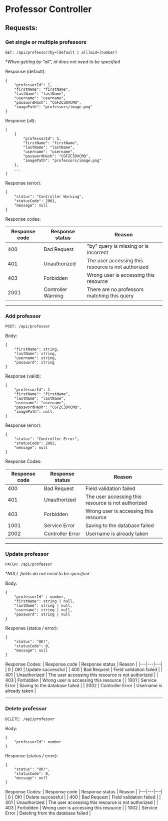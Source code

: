 # **Professor Controller**

## **Requests:**

### **Get single or multiple professors**

```GET: /api/professor?by=[default | all]&id=[number]```

**When getting by "all", id does not need to be specified*

Response (default):

```
{
    "professorId": 1,
    "firstName": "firstName",
    "lastName": "lastName",
    "username": "username",
    "passwordHash": "CGFZC3DVCMQ",
    "imagePath": "professors/image.png"
}
```

Response (all):

```
[
    {
        "professorId": 1,
        "firstName": "firstName",
        "lastName": "lastName",
        "username": "username",
        "passwordHash": "CGFZC3DVCMQ",
        "imagePath": "professors/image.png"
    },
    ...
]
```

Response (error):

```
{
    "status": "Controller Warning",
    "statusCode": 2001,
    "message": null
}
```

Response codes:

| Response code | Response status | Reason |
|---|---|---|
| 400 | Bad Request | "by" query is missing or is incorrect |
| 401 | Unauthorized | The user accessing this resource is not authorized |
| 403 | Forbidden | Wrong user is accessing this resource |
| 2001 | Controller Warning | There are no professors matching this query |

---

### **Add professor**

```POST: /api/professor```

Body:
```
{
    "firstName": string,
    "lastName": string,
    "username": string,
    "password": string
}
```

Response (valid):
```
{
    "professorId": 1
    "firstName": "firstName",
    "lastName": "lastName",
    "username": "username",
    "passwordHash": "CGFZC3DVCMQ",
    "imagePath": null,
}
```

Response (error):

```
{
    "status": "Controller Error",
    "statusCode": 2002,
    "message": null
}
```

Response Codes:

| Response code | Response status | Reason |
|---|---|---|
| 400 | Bad Request | Field validation failed |
| 401 | Unauthorized | The user accessing this resource is not authorized |
| 403 | Forbidden | Wrong user is accessing this resource |
| 1001 | Service Error | Saving to the database failed |
| 2002 | Controller Error | Username is already taken |

---

### **Update professor**

``` PATCH: /api/professor ```

**NULL fields do not need to be specified*

Body:
```
{
    "professorId" : number,
    "firstName": string | null,
    "lastName": string | null,
    "username": string | null,
    "password": string | null
}
```

Response (status / error):

```
{
    "status": "OK!",
    "statusCode": 0,
    "message": null
}
```

Response Codes:
| Response code | Response status | Reason |
|---|---|---|
| 0 | OK! | Update successful |
| 400 | Bad Request | Field validation failed |
| 401 | Unauthorized | The user accessing this resource is not authorized |
| 403 | Forbidden | Wrong user is accessing this resource |
| 1001 | Service Error | Saving to the database failed |
| 2002 | Controller Error | Username is already taken |

---

### **Delete professor**

``` DELETE: /api/professor ```

Body: 
```
{
    "professorId": number
}
```

Response (status / error):

```
{
    "status": "OK!",
    "statusCode": 0,
    "message": null
}
```

Response Codes:
| Response code | Response status | Reason |
|---|---|---|
| 0 | OK! | Delete successful |
| 400 | Bad Request | Field validation failed |
| 401 | Unauthorized | The user accessing this resource is not authorized |
| 403 | Forbidden | Wrong user is accessing this resource |
| 1002 | Service Error | Deleting from the database failed |